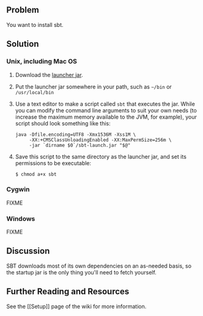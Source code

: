 ## Problem
You want to install sbt.

## Solution
### Unix, including Mac OS
1. Download the [launcher jar](http://typesafe.artifactoryonline.com/typesafe/ivy-releases/org.scala-tools.sbt/sbt-launch/0.11.0/sbt-launch.jar).
2. Put the launcher jar somewhere in your path, such as `~/bin` or `/usr/local/bin`
3. Use a text editor to make a script called `sbt` that executes the jar. While you can modify the command line arguments to suit your own needs (to increase the maximum memory available to the JVM, for example), your script should look something like this:

    ```script
    java -Dfile.encoding=UTF8 -Xmx1536M -Xss1M \
         -XX:+CMSClassUnloadingEnabled -XX:MaxPermSize=256m \
         -jar `dirname $0`/sbt-launch.jar "$@"
    ```

4. Save this script to the same directory as the launcher jar, and set its permissions to be executable:

    `$ chmod a+x sbt`

### Cygwin
FIXME

### Windows
FIXME

## Discussion
SBT downloads most of its own dependencies on an as-needed basis, so the startup jar is the only thing you'll need to fetch yourself. 

## Further Reading and Resources 
See the [[Setup]] page of the wiki for more information.
